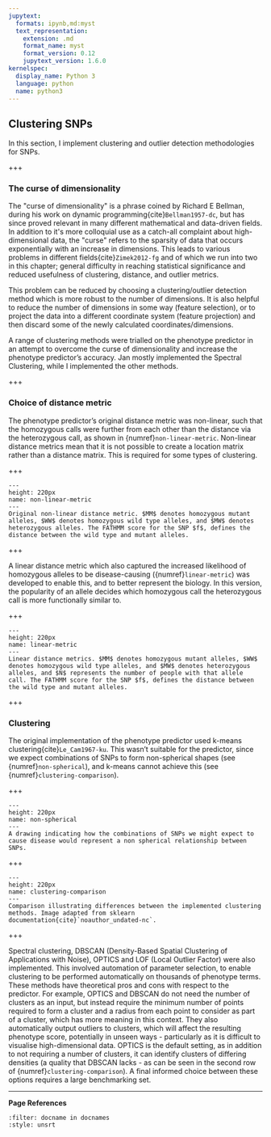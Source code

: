```yaml
---
jupytext:
  formats: ipynb,md:myst
  text_representation:
    extension: .md
    format_name: myst
    format_version: 0.12
    jupytext_version: 1.6.0
kernelspec:
  display_name: Python 3
  language: python
  name: python3
---
```


## Clustering SNPs

[//]: # (TODO: Write this section)

In this section, I implement clustering and outlier detection methodologies for SNPs.

+++

### The curse of dimensionality
The "curse of dimensionality" is a phrase coined by Richard E Bellman, during his work on dynamic programming{cite}`Bellman1957-dc`, but has since proved relevant in many different mathematical and data-driven fields. In addition to it's more colloquial use as a catch-all complaint about high-dimensional data, the "curse" refers to the sparsity of data that occurs exponentially with an increase in dimensions. This leads to various problems in different fields{cite}`Zimek2012-fg` and of which we run into two in this chapter; general difficulty in reaching statistical significance and reduced usefulness of clustering, distance, and outlier metrics.

This problem can be reduced by choosing a clustering/outlier detection method which is more robust to the number of dimensions. It is also helpful to reduce the number of dimensions in some way (feature selection), or to project the data into a different coordinate system (feature projection) and then discard some of the newly calculated coordinates/dimensions.

A range of clustering methods were trialled on the phenotype predictor in an attempt to overcome the curse of dimensionality and increase the phenotype predictor’s accuracy. Jan mostly implemented the Spectral Clustering, while I implemented the other methods.

+++

### Choice of distance metric
The phenotype predictor’s original distance metric was non-linear, such that the homozygous calls were further from each other than the distance via the heterozygous call, as shown in {numref}`non-linear-metric`. Non-linear distance metrics mean that it is not possible to create a location matrix rather than a distance matrix. This is required for some types of clustering. 

+++

```{figure} ../images/nonlinear_metric.png
---
height: 220px
name: non-linear-metric
---
Original non-linear distance metric. $MM$ denotes homozygous mutant alleles, $WW$ denotes homozygous wild type alleles, and $MW$ denotes heterozygous alleles. The FATHMM score for the SNP $f$, defines the distance between the wild type and mutant alleles.
```

+++

A linear distance metric which also captured the increased likelihood of homozygous alleles to be disease-causing ({numref}`linear-metric`) was developed to enable this, and to better represent the biology. In this version, the popularity of an allele decides which homozygous call the heterozygous call is more functionally similar to. 

+++

```{figure} ../images/linear_metric.png
---
height: 220px
name: linear-metric
---
Linear distance metrics. $MM$ denotes homozygous mutant alleles, $WW$ denotes homozygous wild type alleles, and $MW$ denotes heterozygous alleles, and $N$ represents the number of people with that allele call. The FATHMM score for the SNP $f$, defines the distance between the wild type and mutant alleles. 
```

+++

### Clustering
The original implementation of the phenotype predictor used k-means clustering{cite}`Le_Cam1967-ku`. This wasn’t suitable for the predictor, since we expect combinations of SNPs to form non-spherical shapes (see {numref}`non-spherical`), and k-means cannot achieve this (see {numref}`clustering-comparison`).

+++

```{figure} ../images/clustering_snps.png
---
height: 220px
name: non-spherical
---
A drawing indicating how the combinations of SNPs we might expect to cause disease would represent a non spherical relationship between SNPs. 
```

+++

```{figure} ../images/clustering_comparison.png
---
height: 220px
name: clustering-comparison
---
Comparison illustrating differences between the implemented clustering methods. Image adapted from sklearn documentation{cite}`noauthor_undated-nc`.
```

+++

Spectral clustering, DBSCAN (Density-Based Spatial Clustering of Applications with Noise), OPTICS and LOF (Local Outlier Factor) were also implemented. This involved automation of parameter selection, to enable clustering to be performed automatically on thousands of phenotype terms. These methods have theoretical pros and cons with respect to the predictor. For example, OPTICS and DBSCAN do not need the number of clusters as an input, but instead require the minimum number of points required to form a cluster and a radius from each point to consider as part of a cluster, which has more meaning in this context. They also automatically output outliers to clusters, which will affect the resulting phenotype score, potentially in unseen ways - particularly as it is difficult to visualise high-dimensional data. OPTICS is the default setting, as in addition to not requiring a number of clusters, it can identify clusters of differing densities (a quality that DBSCAN lacks - as can be seen in the second row of {numref}`clustering-comparison`). A final informed choice between these options requires a large benchmarking set.


---
**Page References**

```{bibliography} /_bibliography/references.bib
:filter: docname in docnames
:style: unsrt
```

